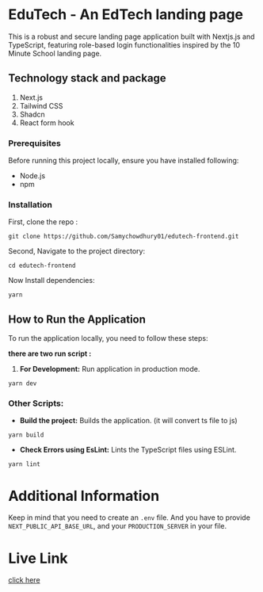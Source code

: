 # EduTech - An EdTech landing page

This is a robust and secure landing page application built with Nextjs.js and TypeScript, featuring role-based login functionalities inspired by the 10 Minute School landing page.

## Technology stack and package

1. Next.js
2. Tailwind CSS
3. Shadcn
5. React form hook

### Prerequisites

Before running this project locally, ensure you have installed following:

- Node.js
- npm

### Installation

First, clone the repo :

```
git clone https://github.com/Samychowdhury01/edutech-frontend.git

```

Second, Navigate to the project directory:

```
cd edutech-frontend

```

Now Install dependencies:

```
yarn

```

## How to Run the Application

To run the application locally, you need to follow these steps:

**there are two run script :**

1. **For Development:** Run application in production mode.

```
yarn dev

```

### Other Scripts:

- **Build the project:** Builds the application. (it will convert ts file to js)

```
yarn build

```

- **Check Errors using EsLint:** Lints the TypeScript files using ESLint.

```
yarn lint

```

# Additional Information

Keep in mind that you need to create an `.env` file. And you have to provide `NEXT_PUBLIC_API_BASE_URL`, and your `PRODUCTION_SERVER` in your file.

# Live Link

[click here](https://edutech-frontend-self.vercel.app/)